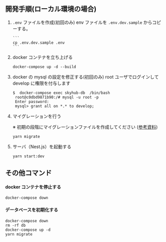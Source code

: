 ## 開発手順(ローカル環境の場合)

1.  `.env` ファイルを作成(初回のみ)
    env ファイルを `.env.dev.sample` からコピーする。

        ```
        cp .env.dev.sample .env
        ```

2.  docker コンテナを立ち上げる

    ```
    docker-compose up -d --build
    ```

3.  docker の mysql の設定を修正する(初回のみ)
    root ユーザでログインして develop に権限を付与します

    ```
    $  docker-compose exec skyhub-db  /bin/bash
     root@c0dbd9871b90:/# mysql -u root -p
     Enter password:
     mysql> grant all on *.* to develop;

    ```

4.  マイグレーションを行う

    ※ 初期の段階にマイグレーションファイルを作成してください ([参考資料](https://docs.nestjs.com/recipes/prisma#create-two-database-tables-with-prisma-migrate))

    ```
    yarn migrate
    ```

5.  サーバ（Nest.js）を起動する
    ```
    yarn start:dev
    ```

## その他コマンド

#### docker コンテナを停止する

```
docker-compose down
```

#### データベースを初期化する

```
docker-compose down
rm -rf db
docker-compose up -d
yarn migrate
```
